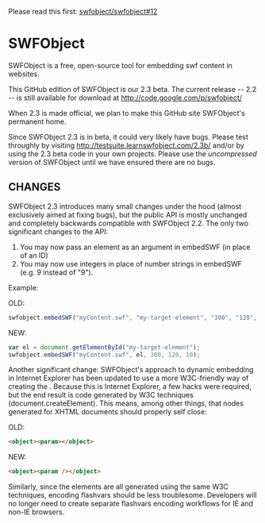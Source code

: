 Please read this first: [swfobject/swfobject#12](https://github.com/swfobject/swfobject/pull/12#issuecomment-8254935)

# SWFObject

SWFObject is a free, open-source tool for embedding swf content in websites.

This GitHub edition of SWFObject is our 2.3 beta. The current release -- 2.2 -- is still available for download at http://code.google.com/p/swfobject/

When 2.3 is made official, we plan to make this GitHub site SWFObject's permanent home.

Since SWFObject 2.3 is in beta, it could very likely have bugs. Please test throughly by visiting http://testsuite.learnswfobject.com/2.3b/ and/or by using the 2.3 beta code in your own projects.  Please use the *uncompressed* version of SWFObject until we have ensured there are no bugs.

## CHANGES
SWFObject 2.3 introduces many small changes under the hood (almost exclusively aimed at fixing bugs), but the public API is mostly unchanged and completely backwards compatible with SWFObject 2.2.  The only two significant changes to the API: 

1. You may now pass an element as an argument in embedSWF (in place of an ID)
2. You may now use integers in place of number strings in embedSWF (e.g. 9 instead of "9").

Example:

OLD:
```javascript
swfobject.embedSWF("myContent.swf", "my-target-element", "300", "120", "10.0.0");
```

NEW:
```javascript
var el = document.getElementById("my-target-element");
swfobject.embedSWF("myContent.swf", el, 300, 120, 10);
```

Another significant change: SWFObject's approach to dynamic embedding in Internet Explorer has been updated to use a more W3C-friendly way of creating the <object>. Because this is Internet Explorer, a few hacks were required, but the end result is code generated by W3C techniques (document.createElement). This means, among other things, that nodes generated  for XHTML documents should properly self close:

OLD:
```html
<object><param></object>
```

NEW:
```html
<object><param /></object>
```

Similarly, since the <param> elements are all generated using the same W3C techniques, encoding flashvars should be less troublesome. Developers will no longer need to create separate flashvars encoding workflows for IE and non-IE browsers.
